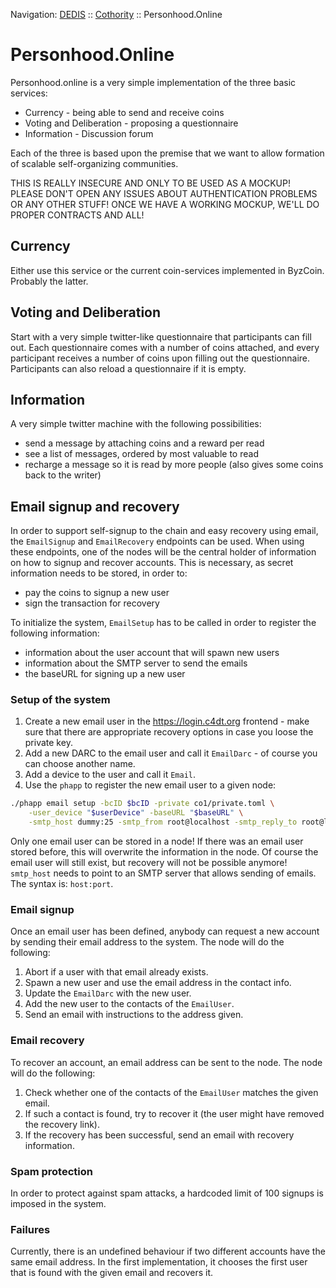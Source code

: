 Navigation: [DEDIS](https://github.com/dedis/doc/tree/master/README.md) ::
[Cothority](https://github.com/dedis/cothority/tree/main/README.md) ::
Personhood.Online

# Personhood.Online

Personhood.online is a very simple implementation of the three basic services:

- Currency - being able to send and receive coins
- Voting and Deliberation - proposing a questionnaire
- Information - Discussion forum

Each of the three is based upon the premise that we want to allow formation
of scalable self-organizing communities.

THIS IS REALLY INSECURE AND ONLY TO BE USED AS A MOCKUP! PLEASE DON'T OPEN
ANY ISSUES ABOUT AUTHENTICATION PROBLEMS OR ANY OTHER STUFF! ONCE WE HAVE A
WORKING MOCKUP, WE'LL DO PROPER CONTRACTS AND ALL!

## Currency

Either use this service or the current coin-services implemented in ByzCoin.
Probably the latter.

## Voting and Deliberation

Start with a very simple twitter-like questionnaire that participants can fill
out. Each questionnaire comes with a number of coins attached, and every
participant receives a number of coins upon filling out the questionnaire.
Participants can also reload a questionnaire if it is empty.

## Information

A very simple twitter machine with the following possibilities:
- send a message by attaching coins and a reward per read
- see a list of messages, ordered by most valuable to read
- recharge a message so it is read by more people (also gives some coins
  back to the writer)

## Email signup and recovery

In order to support self-signup to the chain and easy recovery using email,
the `EmailSignup` and `EmailRecovery` endpoints can be used.
When using these endpoints, one of the nodes will be the central holder of
information on how to signup and recover accounts.
This is necessary, as secret information needs to be stored, in order to:
- pay the coins to signup a new user
- sign the transaction for recovery

To initialize the system, `EmailSetup` has to be called in order to
register the following information:
- information about the user account that will spawn new users
- information about the SMTP server to send the emails
- the baseURL for signing up a new user

### Setup of the system

1. Create a new email user in the https://login.c4dt.org
   frontend - make sure that there are appropriate recovery options in case
   you loose the private key.
2. Add a new DARC to the email user and call it `EmailDarc` - of course you
   can choose another name.
3. Add a device to the user and call it `Email`.
4. Use the `phapp` to register the new email user to a given node:

```bash
./phapp email setup -bcID $bcID -private co1/private.toml \
    -user_device "$userDevice" -baseURL "$baseURL" \
    -smtp_host dummy:25 -smtp_from root@localhost -smtp_reply_to root@localhost
```

Only one email user can be stored in a node!
If there was an email user stored before, this will overwrite the
information in the node.
Of course the email user will still exist, but recovery will not be possible
anymore!
`smtp_host` needs to point to an SMTP server that allows sending of emails.
The syntax is: `host:port`.

### Email signup

Once an email user has been defined, anybody can request a new account by
sending their email address to the system.
The node will do the following:
1. Abort if a user with that email already exists.
2. Spawn a new user and use the email address in the contact info.
3. Update the `EmailDarc` with the new user.
4. Add the new user to the contacts of the `EmailUser`.
5. Send an email with instructions to the address given.

### Email recovery

To recover an account, an email address can be sent to the node.
The node will do the following:
1. Check whether one of the contacts of the `EmailUser` matches the given email.
2. If such a contact is found, try to recover it (the user might have
   removed the recovery link).
3. If the recovery has been successful, send an email with recovery information.

### Spam protection

In order to protect against spam attacks, a hardcoded limit of 100 signups
is imposed in the system.

### Failures

Currently, there is an undefined behaviour if two different accounts have the
same email address. In the first implementation, it chooses the first user
that is found with the given email and recovers it.
